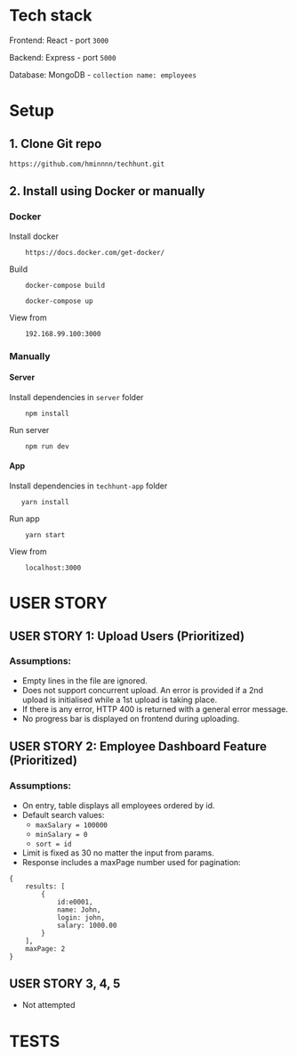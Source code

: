 # Tech stack
Frontend: React - port `3000`

Backend: Express - port `5000`

Database: MongoDB - `collection name: employees`

# Setup

## 1. Clone Git repo

```
https://github.com/hminnnn/techhunt.git
```

## 2. Install using Docker or manually

### Docker

Install docker

```
    https://docs.docker.com/get-docker/
```
Build

```
    docker-compose build
```
```
    docker-compose up
```
View from 
```
    192.168.99.100:3000
```

### Manually

#### Server
Install dependencies in `server` folder
```
    npm install
```
Run server
```
    npm run dev
```
#### App
Install dependencies in `techhunt-app` folder
```
   yarn install
```
Run app
```
    yarn start
```
View from 
```
    localhost:3000
```

# USER STORY

## USER STORY 1: Upload Users (Prioritized)

### Assumptions:
- Empty lines in the file are ignored.
- Does not support concurrent upload. An error is provided if a 2nd upload is initialised while a 1st upload is taking place.
- If there is any error, HTTP 400 is returned with a general error message.
- No progress bar is displayed on frontend during uploading.

## USER STORY 2: Employee Dashboard Feature (Prioritized)
### Assumptions:
- On entry, table displays all employees ordered by id.
- Default search values: 
    - `maxSalary = 100000`
    - `minSalary = 0`
    - `sort = id`
- Limit is fixed as 30 no matter the input from params.
- Response includes a maxPage number used for pagination:
```
{
    results: [
        {
            id:e0001, 
            name: John, 
            login: john, 
            salary: 1000.00
        }
    ],
    maxPage: 2
}
```


## USER STORY 3, 4, 5
- Not attempted


# TESTS

